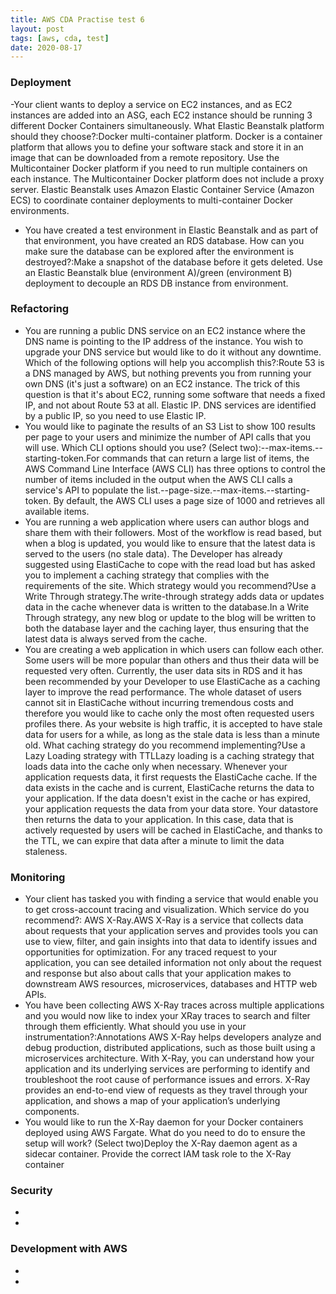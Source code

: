 ```yaml
---
title: AWS CDA Practise test 6
layout: post
tags: [aws, cda, test]
date: 2020-08-17
--- 
```


### Deployment
-Your client wants to deploy a service on EC2 instances, and as EC2 instances are added into an ASG, each EC2 instance should be running 3 different Docker Containers simultaneously.
What Elastic Beanstalk platform should they choose?:Docker multi-container platform. Docker is a container platform that allows you to define your software stack and store it in an image that can be downloaded from a remote repository. Use the Multicontainer Docker platform if you need to run multiple containers on each instance. The Multicontainer Docker platform does not include a proxy server. Elastic Beanstalk uses Amazon Elastic Container Service (Amazon ECS) to coordinate container deployments to multi-container Docker environments.
- You have created a test environment in Elastic Beanstalk and as part of that environment, you have created an RDS database. How can you make sure the database can be explored after the environment is destroyed?:Make a snapshot of the database before it gets deleted. Use an Elastic Beanstalk blue (environment A)/green (environment B) deployment to decouple an RDS DB instance from environment.
### Refactoring
- You are running a public DNS service on an EC2 instance where the DNS name is pointing to the IP address of the instance. You wish to upgrade your DNS service but would like to do it without any downtime. Which of the following options will help you accomplish this?:Route 53 is a DNS managed by AWS, but nothing prevents you from running your own DNS (it's just a software) on an EC2 instance. The trick of this question is that it's about EC2, running some software that needs a fixed IP, and not about Route 53 at all.
Elastic IP. DNS services are identified by a public IP, so you need to use Elastic IP.
- You would like to paginate the results of an S3 List to show 100 results per page to your users and minimize the number of API calls that you will use. Which CLI options should you use? (Select two):--max-items.--starting-token.For commands that can return a large list of items, the AWS Command Line Interface (AWS CLI) has three options to control the number of items included in the output when the AWS CLI calls a service's API to populate the list.--page-size.--max-items.--starting-token. By default, the AWS CLI uses a page size of 1000 and retrieves all available items.
- You are running a web application where users can author blogs and share them with their followers. Most of the workflow is read based, but when a blog is updated, you would like to ensure that the latest data is served to the users (no stale data). The Developer has already suggested using ElastiCache to cope with the read load but has asked you to implement a caching strategy that complies with the requirements of the site.
  Which strategy would you recommend?Use a Write Through strategy.The write-through strategy adds data or updates data in the cache whenever data is written to the database.In a Write Through strategy, any new blog or update to the blog will be written to both the database layer and the caching layer, thus ensuring that the latest data is always served from the cache.
- You are creating a web application in which users can follow each other. Some users will be more popular than others and thus their data will be requested very often. Currently, the user data sits in RDS and it has been recommended by your Developer to use ElastiCache as a caching layer to improve the read performance. The whole dataset of users cannot sit in ElastiCache without incurring tremendous costs and therefore you would like to cache only the most often requested users profiles there. As your website is high traffic, it is accepted to have stale data for users for a while, as long as the stale data is less than a minute old.
 What caching strategy do you recommend implementing?Use a Lazy Loading strategy with TTLLazy loading is a caching strategy that loads data into the cache only when necessary. Whenever your application requests data, it first requests the ElastiCache cache. If the data exists in the cache and is current, ElastiCache returns the data to your application. If the data doesn't exist in the cache or has expired, your application requests the data from your data store. Your datastore then returns the data to your application.
In this case, data that is actively requested by users will be cached in ElastiCache, and thanks to the TTL, we can expire that data after a minute to limit the data staleness.
### Monitoring
- Your client has tasked you with finding a service that would enable you to get cross-account tracing and visualization. Which service do you recommend?: AWS X-Ray.AWS X-Ray is a service that collects data about requests that your application serves and provides tools you can use to view, filter, and gain insights into that data to identify issues and opportunities for optimization. For any traced request to your application, you can see detailed information not only about the request and response but also about calls that your application makes to downstream AWS resources, microservices, databases and HTTP web APIs.
- You have been collecting AWS X-Ray traces across multiple applications and you would now like to index your XRay traces to search and filter through them efficiently.  What should you use in your instrumentation?:Annotations
AWS X-Ray helps developers analyze and debug production, distributed applications, such as those built using a microservices architecture. With X-Ray, you can understand how your application and its underlying services are performing to identify and troubleshoot the root cause of performance issues and errors. X-Ray provides an end-to-end view of requests as they travel through your application, and shows a map of your application’s underlying components. 
- You would like to run the X-Ray daemon for your Docker containers deployed using AWS Fargate.  What do you need to do to ensure the setup will work? (Select two)Deploy the X-Ray daemon agent as a sidecar container. Provide the correct IAM task role to the X-Ray container
### Security
-
-
### Development with AWS
-
-